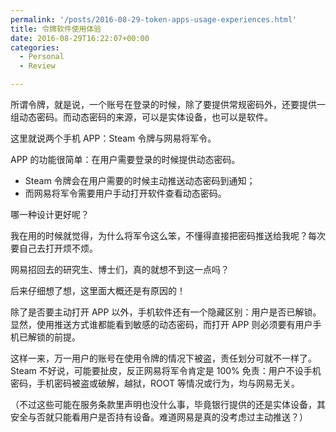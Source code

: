 ```yaml
---
permalink: '/posts/2016-08-29-token-apps-usage-experiences.html'
title: 令牌软件使用体验
date: 2016-08-29T16:22:07+00:00
categories:
  - Personal
  - Review

---
```




所谓令牌，就是说，一个账号在登录的时候，除了要提供常规密码外，还要提供一组动态密码。而动态密码的来源，可以是实体设备，也可以是软件。

这里就说两个手机 APP：Steam 令牌与网易将军令。

APP 的功能很简单：在用户需要登录的时候提供动态密码。

  * Steam 令牌会在用户需要的时候主动推送动态密码到通知；
  * 而网易将军令需要用户手动打开软件查看动态密码。

哪一种设计更好呢？

<!--more-->

我在用的时候就觉得，为什么将军令这么笨，不懂得直接把密码推送给我呢？每次要自己去打开烦不烦。

网易招回去的研究生、博士们，真的就想不到这一点吗？

后来仔细想了想，这里面大概还是有原因的！

除了是否要主动打开 APP 以外，手机软件还有一个隐藏区别：用户是否已解锁。显然，使用推送方式谁都能看到敏感的动态密码，而打开 APP 则必须要有用户手机已解锁的前提。

这样一来，万一用户的账号在使用令牌的情况下被盗，责任划分可就不一样了。Steam 不好说，可能要扯皮，反正网易将军令肯定是 100% 免责：用户不设手机密码，手机密码被盗或破解，越狱，ROOT 等情况或行为，均与网易无关。

（不过这些可能在服务条款里声明也没什么事，毕竟银行提供的还是实体设备，其安全与否就只能看用户是否持有设备。难道网易是真的没考虑过主动推送？）
